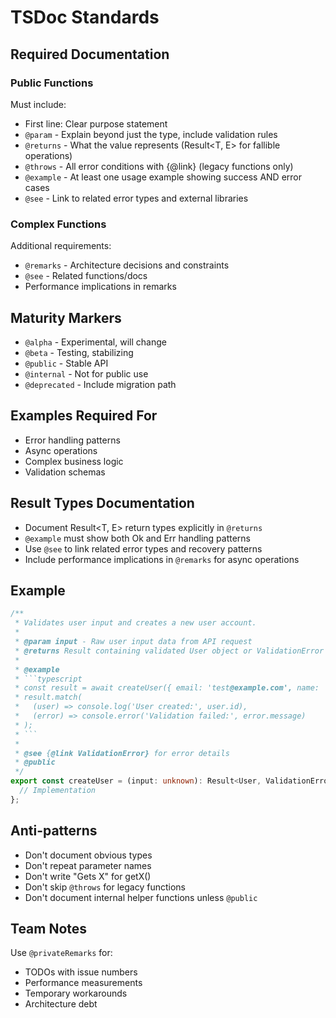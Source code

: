 # TSDoc Standards

## Required Documentation

### Public Functions
Must include:
- First line: Clear purpose statement
- `@param` - Explain beyond just the type, include validation rules
- `@returns` - What the value represents (Result<T, E> for fallible operations)
- `@throws` - All error conditions with {@link} (legacy functions only)
- `@example` - At least one usage example showing success AND error cases
- `@see` - Link to related error types and external libraries

### Complex Functions
Additional requirements:
- `@remarks` - Architecture decisions and constraints
- `@see` - Related functions/docs
- Performance implications in remarks

## Maturity Markers
- `@alpha` - Experimental, will change
- `@beta` - Testing, stabilizing
- `@public` - Stable API
- `@internal` - Not for public use
- `@deprecated` - Include migration path

## Examples Required For
- Error handling patterns
- Async operations
- Complex business logic
- Validation schemas

## Result Types Documentation
- Document Result<T, E> return types explicitly in `@returns`
- `@example` must show both Ok and Err handling patterns
- Use `@see` to link related error types and recovery patterns
- Include performance implications in `@remarks` for async operations

## Example
```typescript
/**
 * Validates user input and creates a new user account.
 *
 * @param input - Raw user input data from API request
 * @returns Result containing validated User object or ValidationError
 *
 * @example
 * ```typescript
 * const result = await createUser({ email: 'test@example.com', name: 'Test' });
 * result.match(
 *   (user) => console.log('User created:', user.id),
 *   (error) => console.error('Validation failed:', error.message)
 * );
 * ```
 *
 * @see {@link ValidationError} for error details
 * @public
 */
export const createUser = (input: unknown): Result<User, ValidationError> => {
  // Implementation
};
```

## Anti-patterns
- Don't document obvious types
- Don't repeat parameter names
- Don't write "Gets X" for getX()
- Don't skip `@throws` for legacy functions
- Don't document internal helper functions unless `@public`

## Team Notes
Use `@privateRemarks` for:
- TODOs with issue numbers
- Performance measurements
- Temporary workarounds
- Architecture debt
